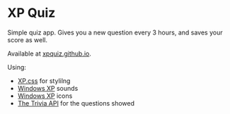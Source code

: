 # XP Quiz

Simple quiz app. Gives you a new question every 3 hours, and saves your score as well.

Available at [xpquiz.github.io](https://xpquiz.github.io).

Using:

- [XP.css](https://botoxparty.github.io/XP.css) for stylilng
- [Windows XP](https://archive.org/details/windowsxpstartup_201910/Windows+XP+Critical+Stop.wav) sounds
- [Windows XP](https://www.deviantart.com/marchmountain/art/Windows-XP-High-Resolution-Icon-Pack-916042853)  icons
- [The Trivia API]() for the questions showed
